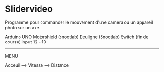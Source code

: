 Slidervideo
===========
Programme pour commander le mouvement d'une camera ou un appareil photo sur un axe.

  Arduino UNO
  Motorshield (snootlab)
  Deuligne (Snootlab)
  Switch (fin de course) input 12 - 13
  
  
  ______________________________________________________
  
  MENU
  
  Acceuil --> Vitesse
          --> Distance
  
